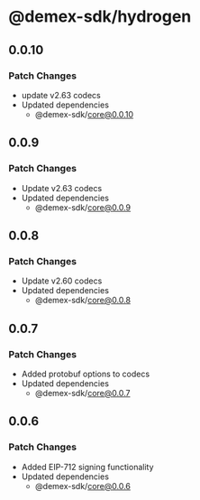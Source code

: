 # @demex-sdk/hydrogen

## 0.0.10

### Patch Changes

- update v2.63 codecs
- Updated dependencies
  - @demex-sdk/core@0.0.10

## 0.0.9

### Patch Changes

- Update v2.63 codecs
- Updated dependencies
  - @demex-sdk/core@0.0.9

## 0.0.8

### Patch Changes

- Update v2.60 codecs
- Updated dependencies
  - @demex-sdk/core@0.0.8

## 0.0.7

### Patch Changes

- Added protobuf options to codecs
- Updated dependencies
  - @demex-sdk/core@0.0.7

## 0.0.6

### Patch Changes

- Added EIP-712 signing functionality
- Updated dependencies
  - @demex-sdk/core@0.0.6
